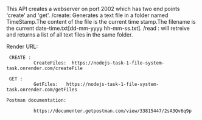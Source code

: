 This API creates a webserver on port 2002 which has two end points 'create' and 'get'.
/create: Generates a text file in a  folder named TimeStamp.The content of the file is the current time stamp.The filename is the current date-time.txt[dd-mm-yyyy hh-mm-ss.txt].
/read : will retreive and returns a list of all text files in the same folder.

Render URL:

     CREATE :
              CreateFiles:  https://nodejs-task-1-file-system-task.onrender.com/createFile
        
     GET :  
              GetFiles:   https://nodejs-task-1-file-system-task.onrender.com/getFiles
   
    Postman documentation:
    
              https://documenter.getpostman.com/view/33815447/2sA3Qv6q9p

      
